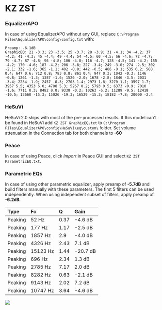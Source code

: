 # KZ ZST

### EqualizerAPO
In case of using EqualizerAPO without any GUI, replace `C:\Program Files\EqualizerAPO\config\config.txt`
with:
```
Preamp: -6.1dB
GraphicEQ: 21 -3.3; 23 -3.5; 25 -3.7; 28 -3.9; 31 -4.1; 34 -4.2; 37 -4.2; 41 -4.3; 45 -4.4; 49 -4.4; 54 -4.5; 60 -4.5; 66 -4.6; 72 -4.7; 79 -4.7; 87 -4.8; 96 -4.8; 106 -4.8; 116 -4.7; 128 -4.5; 141 -4.2; 155 -4.2; 170 -4.6; 187 -4.2; 206 -3.8; 227 -3.4; 249 -3.0; 274 -2.5; 302 -2.1; 332 -1.6; 365 -1.1; 402 -0.8; 442 -0.5; 486 -0.1; 535 0.2; 588 0.4; 647 0.6; 712 0.8; 783 0.8; 861 0.4; 947 0.3; 1042 -0.3; 1146 -0.8; 1261 -1.3; 1387 -1.6; 1526 -2.0; 1678 -2.8; 1846 -3.5; 2031 -3.4; 2234 -1.9; 2457 -0.3; 2703 1.4; 2973 1.8; 3270 1.1; 3597 1.7; 3957 5.5; 4353 6.0; 4788 5.3; 5267 0.2; 5793 0.5; 6373 -0.9; 7010 -1.6; 7711 0.3; 8482 0.0; 9330 -0.2; 10263 -6.2; 11289 -9.5; 12418 -10.5; 13660 -15.3; 15026 -19.3; 16529 -15.3; 18182 -7.8; 20000 -2.4
```

### HeSuVi
HeSuVi 2.0 ships with most of the pre-processed results. If this model can't be found in HeSuVi add
`KZ ZST GraphicEQ.txt` to `C:\Program Files\EqualizerAPO\config\HeSuVi\eq\custom\` folder.
Set volume attenuation in the Connection tab for both channels to **-60**

### Peace
In case of using Peace, click *Import* in Peace GUI and select `KZ ZST ParametricEQ.txt`.

### Parametric EQs
In case of using other parametric equalizer, apply preamp of **-5.7dB** and build filters manually
with these parameters. The first 5 filters can be used independently.
When using independent subset of filters, apply preamp of **-6.2dB**.

| Type    | Fc       |    Q | Gain     |
|:--------|:---------|:-----|:---------|
| Peaking | 52 Hz    | 0.37 | -4.6 dB  |
| Peaking | 177 Hz   | 1.17 | -2.5 dB  |
| Peaking | 1857 Hz  | 2.9  | -4.0 dB  |
| Peaking | 4326 Hz  | 2.43 | 7.1 dB   |
| Peaking | 15123 Hz | 1.44 | -20.7 dB |
| Peaking | 696 Hz   | 2.34 | 1.3 dB   |
| Peaking | 2785 Hz  | 7.17 | 2.0 dB   |
| Peaking | 8282 Hz  | 0.63 | -2.1 dB  |
| Peaking | 9143 Hz  | 2.02 | 7.2 dB   |
| Peaking | 10747 Hz | 3.64 | -4.6 dB  |

![](https://raw.githubusercontent.com/jaakkopasanen/AutoEq/master/results/oratory1990/harman_in-ear_2017-1/KZ%20ZST/KZ%20ZST.png)